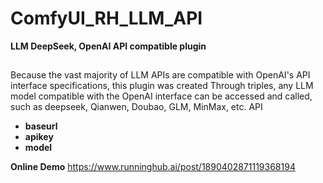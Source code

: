 # ComfyUI_RH_LLM_API
**LLM DeepSeek, OpenAI API compatible plugin**
## 
Because the vast majority of LLM APIs are compatible with OpenAI's API interface specifications, this plugin was created
Through triples, any LLM model compatible with the OpenAI interface can be accessed and called, such as deepseek, Qianwen, Doubao, GLM, MinMax, etc. API
- **baseurl**
- **apikey**
- **model**

**Online Demo**
https://www.runninghub.ai/post/1890402871119368194
